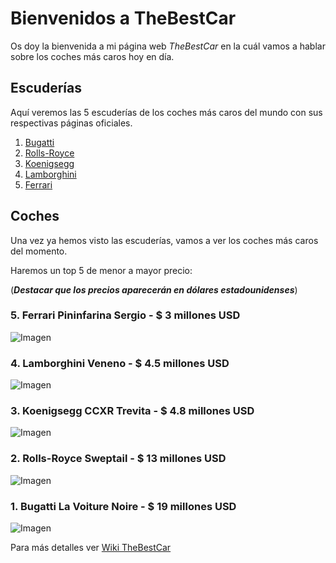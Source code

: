 # Bienvenidos a TheBestCar

Os doy la bienvenida a mi página web *TheBestCar* en la cuál vamos a hablar sobre los coches más caros hoy en día.

## Escuderías

Aquí veremos las 5 escuderías de los coches más caros del mundo con sus respectivas páginas oficiales.

1. [Bugatti](https://www.bugatti.com)
2. [Rolls-Royce](https://www.rolls-roycemotorcars.com/en_GB/home.html)
3. [Koenigsegg](https://www.koenigsegg.com)
4. [Lamborghini](https://www.lamborghini.com/es-en)
5. [Ferrari](https://www.ferrari.com/es-ES)

## Coches

Una vez ya hemos visto las escuderías, vamos a ver los coches más caros del momento.

Haremos un top 5 de menor a mayor precio:

(**_Destacar que los precios aparecerán en dólares estadounidenses_**)


### 5. Ferrari Pininfarina Sergio - $ 3 millones USD
![Imagen](https://wroom.ru/i/cars2/pininfarina_sergio_1.jpg)
### 4. Lamborghini Veneno - $ 4.5 millones USD
![Imagen](https://static.wixstatic.com/media/16ed66_a92857383fbe40949072ccd0cd75277d~mv2.jpg/v1/fill/w_739,h_500,al_c,q_90/16ed66_a92857383fbe40949072ccd0cd75277d~mv2.webp)
### 3. Koenigsegg CCXR Trevita - $ 4.8 millones USD
![Imagen](https://static.wixstatic.com/media/16ed66_d05413f25d9f44368a9905f8b37cbe56~mv2.jpg/v1/fill/w_739,h_500,al_c,q_90/16ed66_d05413f25d9f44368a9905f8b37cbe56~mv2.webp)
### 2. Rolls-Royce Sweptail - $ 13 millones USD
![Imagen](https://static.wixstatic.com/media/16ed66_ded59c82866d475f8cb034e2a74844a6~mv2.jpg/v1/fill/w_740,h_416,al_c,q_90,usm_0.66_1.00_0.01/16ed66_ded59c82866d475f8cb034e2a74844a6~mv2.webp)
### 1. Bugatti La Voiture Noire - $ 19 millones USD
![Imagen](https://static.wixstatic.com/media/16ed66_755fd26cf78b45c5a081ef8b7703cd18~mv2.jpg/v1/fill/w_740,h_372,al_c,q_90,usm_0.66_1.00_0.01/16ed66_755fd26cf78b45c5a081ef8b7703cd18~mv2.webp)

Para más detalles ver [Wiki TheBestCar](https://github.com/AntonioRodriguez2002/TestingWiki/wiki)
